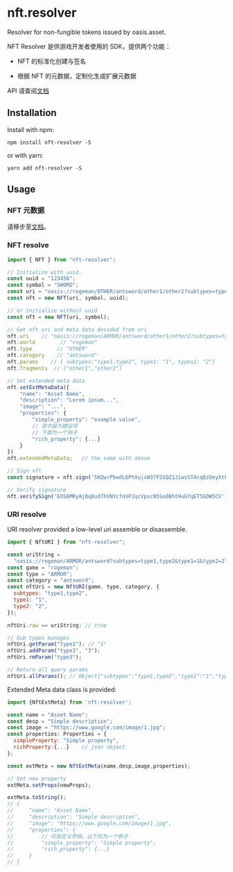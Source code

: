 # nft.resolver

Resolver for non-fungible tokens issued by oasis.asset.

NFT Resolver 是供游戏开发者使用的 SDK，提供两个功能：

- NFT 的标准化创建与签名

- 根据 NFT 的元数据，定制化生成扩展元数据

API 请查阅[文档](https://mobiusgame.github.io/nft-resolver/)

## Installation

Install with npm:

```shell
npm install nft-resolver -S
```

or with yarn:

```shel
yarn add nft-resolver -S
```

## Usage

### NFT 元数据

请移步至[文档](https://docs.theoasis.io/core-concept/metadata)。

### NFT resolve

```javascript
import { NFT } from "nft-resolver";

// Initialize with uuid.
const uuid = "123456";
const symbol = "SWORD";
const uri = "oasis://rogeman/OTHER/antsword/other1/other2?subtypes=type1,type2&types1=1&types2=2";
const nft = new NFT(uri, symbol, uuid);

// or initialize without uuid
const nft = new NFT(uri, symbol);

// Get nft uri and meta data decoded from uri
nft.uri    // "oasis://rogeman/ARMOR/antsword/other1/other2?subtypes=type1,type2&types1=1&types2=2"
nft.world        // "rogeman"
nft.type        // "OTHER"
nft.category    // "antsword"
nft.params    // { subtypes:"type1,type2", type1: "1", types2: "2"}
nft.fragments  // ["other1","other2"]

// Set extended meta data
nft.setExtMetaData({
    "name": "Asset Name",
    "description": "Lorem ipsum...",
    "image": "...",
    "properties": {
        "simple_property": "example value",
        // 该字段为建议项
        // 下面为一个例子
        "rich_property": {...}
    }
})
nft.extendedMetaData;   // the same with above

// Sign nft
const signature = nft.sign('5KQwrPbwdL6PhXujxW37FSSQZ1JiwsST4cqQzDeyXtP79zkvFD3');

// Verify signature
nft.verifySign('EOS6MRyAjQq8ud7hVNYcfnVPJqcVpscN5So8BhtHuGYqET5GDW5CV');
```

### URI resolve

URI resolver provided a low-level uri assemble or disassemble.

```javascript
import { NftURI } from "nft-resolver";

const uriString =
  "oasis://rogeman/ARMOR/antsword?subtypes=type1,type2&type1=1&type2=2";
const game = "rogeman";
const type = "ARMOR";
const category = "antsword";
const nftUri = new NftURI(game, type, category, {
  subtypes: "type1,type2",
  type1: "1",
  type2: "2",
});

nftUri.raw == uriString; // true

// Sub types manages
nftUri.getParam("type1"); // "1"
nftUri.addParam("type3", "3");
nftUri.rmParam("type3");

// Return all query params
nftUri.allParams(); // Object{"subtypes":"type1,type2","type1":"1","type2":"2"}
```

Extended Meta data class is provided:

```javascript
import {NftExtMeta} from 'nft-resolver';

const name = "Asset Name";
const desp = "Simple description";
const image = "https://www.google.com/image/1.jpg";
const properties: Properties = {
  simpleProperty: "Simple property",
  richProperty:{...}    // json object
};

const extMeta = new NftExtMeta(name,desp,image,properties);

// Set new property
extMeta.setProps(newProps);

extMeta.toString();
// {
//     "name": "Asset Name",
//     "description": "Simple description",
//     "image": "https://www.google.com/image/1.jpg",
//     "properties": {
//         // 可自定义字段，以下仅为一个例子
//         "simple_property": "Simple property",
//         "rich_property": {...}
//     }
// }
```
